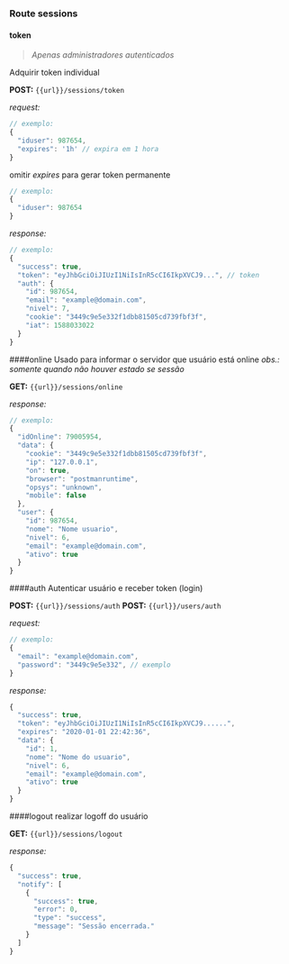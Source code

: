 ### Route sessions

#### token
> *Apenas administradores autenticados*

Adquirir token individual

**POST:** ```{{url}}/sessions/token``` 

*request:*
``` javascript
// exemplo:
{
  "iduser": 987654,
  "expires": '1h' // expira em 1 hora
}
```
omitir *expires* para gerar token permanente

``` javascript
// exemplo:
{
  "iduser": 987654
}
```

*response:*
``` javascript
// exemplo:
{
  "success": true,
  "token": "eyJhbGciOiJIUzI1NiIsInR5cCI6IkpXVCJ9...", // token
  "auth": {
    "id": 987654,
    "email": "example@domain.com",
    "nivel": 7,
    "cookie": "3449c9e5e332f1dbb81505cd739fbf3f",
    "iat": 1588033022
  }
}
```

####online
Usado para informar o servidor que usuário está online
*obs.: somente quando não houver estado se sessão*

**GET:** ```{{url}}/sessions/online``` 

*response:*
``` javascript
// exemplo:
{
  "idOnline": 79005954,
  "data": {
    "cookie": "3449c9e5e332f1dbb81505cd739fbf3f",
    "ip": "127.0.0.1",
    "on": true,
    "browser": "postmanruntime",
    "opsys": "unknown",
    "mobile": false
  },
  "user": {
    "id": 987654,
    "nome": "Nome usuario",
    "nivel": 6,
    "email": "example@domain.com",
    "ativo": true
  }
}
```

####auth 
Autenticar usuário e receber token (login)

**POST:** ```{{url}}/sessions/auth``` 
**POST:** ```{{url}}/users/auth``` 

*request:*
``` javascript
// exemplo:
{
  "email": "example@domain.com",
  "password": "3449c9e5e332", // exemplo
}
```
*response:*

``` javascript
{
  "success": true,
  "token": "eyJhbGciOiJIUzI1NiIsInR5cCI6IkpXVCJ9......",
  "expires": "2020-01-01 22:42:36",
  "data": {
    "id": 1,
    "nome": "Nome do usuario",
    "nivel": 6,
    "email": "example@domain.com",
    "ativo": true
  }
}
```

####logout 
realizar logoff do usuário

**GET:** ```{{url}}/sessions/logout``` 

*response:*

``` javascript
{
  "success": true,
  "notify": [
    {
      "success": true,
      "error": 0,
      "type": "success",
      "message": "Sessão encerrada."
    }
  ]
}
```

